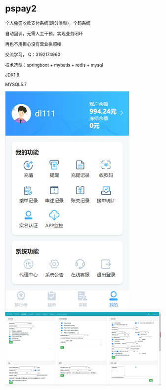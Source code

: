 # pspay2
个人免签收款支付系统(跑分类型)，个码系统

自动回调，无需人工干预，实现业务闭环 

再也不用担心没有营业执照喽

交流学习， Q：3192174960

技术选型：springboot + mybatis + redis + mysql
         
JDK1.8
         
MYSQL5.7

![系统截图](https://github.com/aws207/pspay2/blob/master/%E4%BC%9A%E5%91%98%E7%AB%AF.png)
![系统截图](https://github.com/aws207/pspay2/blob/master/%E6%80%BB%E6%8E%A7%E9%85%8D%E7%BD%AE.png)
